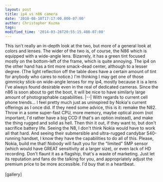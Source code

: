 ```yaml
---
layout: post
title: ip4 vs n86 camera
date: '2010-08-10T17:17:00.000-07:00'
author: Christopher Kuzma
tags: 
modified_time: '2014-03-26T20:55:15.408-07:00'
---
```


This isn't really an in-depth look at the two, but more of a general look at colors and lenses. The wider of the two is, of course, the N86 which is equipped with a wide-angle lens. Bizarrely, it has a green tint focused mostly on the bottom-left of the frame, which is quite annoying. The ip4 on the other hand has a tint more smack-dead center, although to a lesser degree. (The light reflection off the table does have a certain amount of tint for anybody who cares to notice.) I'm thinking I may get one of those gimmicky stick-on wide-angle lenses for my ip4, mostly because it is a lens I've always found desirable even in the real of dedicated cameras. Since the n86 is soon about to get the boot, it will be nice to have similarly large amount of photographable capabilities. |--| With regards to current cell phone trends... I feel pretty much just as uninspired by Nokia's current offerings as I once did. If they need some advice, this is it: remake the N82. Throw in a some super-fast CPU, more memory, maybe optical zoom (not important, I'd rather have a big CCD if that's an option instead), and make the thing rugged and solid as hell. Then thin it out, if they want to, but don't sacrifice battery life. Seeing the N8, I don't think Nokia would have to work all that hard. And seeing their submersible and ultra-rugged candybar S40-running handset, I know they have the capabilities to do all of this. Please, Nokia, build me that! Nobody will fault you for the "limited" 5MP sensor (which would have GREAT sensitivity at a larger size), or even lack of HD recording. Don't flaunt it as a flagship, that's a waste of marketing. Just let its reputation and fans do the talking for you, and appropriately adjust the premium price to be more accessible. I'd buy that in a heartbeat.<br/><br/>[gallery]